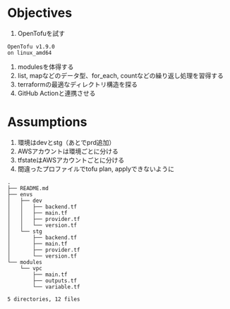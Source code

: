 # Objectives

1. OpenTofuを試す
```
OpenTofu v1.9.0
on linux_amd64
```
1. modulesを体得する
1. list, mapなどのデータ型、for_each, countなどの繰り返し処理を習得する
1. terraformの最適なディレクトリ構造を探る
1. GitHub Actionと連携させる


# Assumptions

1. 環境はdevとstg（あとでprd追加）
1. AWSアカウントは環境ごとに分ける
1. tfstateはAWSアカウントごとに分ける
1. 間違ったプロファイルでtofu plan, applyできないように


```
.
├── README.md
├── envs
│   ├── dev
│   │   ├── backend.tf
│   │   ├── main.tf
│   │   ├── provider.tf
│   │   └── version.tf
│   └── stg
│       ├── backend.tf
│       ├── main.tf
│       ├── provider.tf
│       └── version.tf
└── modules
    └── vpc
        ├── main.tf
        ├── outputs.tf
        └── variable.tf

5 directories, 12 files
```
